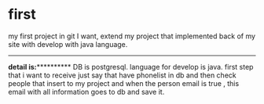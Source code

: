 # first
my first project in git
I want,  extend my project that implemented back of my site with develop with java language.
***********************************************
************detail is:**********************
DB is postgresql.
language for develop is java.
first step that i want to receive just say that have phonelist in db and then check people that insert to my project 
and when the person email is true , this email with all information goes to db and save it.
